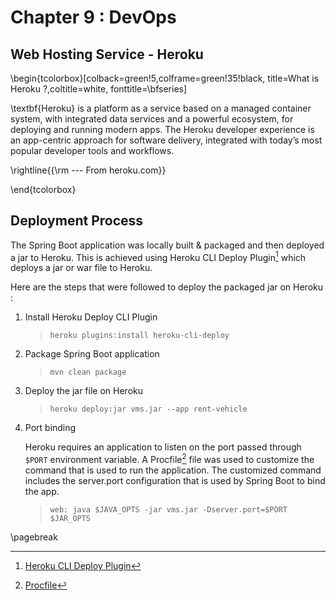 Chapter 9 : DevOps
===================

## Web Hosting Service - Heroku

\begin{tcolorbox}[colback=green!5,colframe=green!35!black,
title=What is Heroku ?,coltitle=white, fonttitle=\bfseries]

\textbf{Heroku} is a platform as a service based on a managed container system, with integrated data services and a powerful 
ecosystem, for deploying and running modern apps. The Heroku developer experience is an app-centric approach for 
software delivery, integrated with today’s most popular developer tools and workflows.

\rightline{{\rm --- From heroku.com}}

\end{tcolorbox}

## Deployment Process 

The Spring Boot application was locally built & packaged and then deployed a jar to Heroku. This is achieved using 
Heroku CLI Deploy Plugin[^11] which deploys a jar or war file to Heroku.

Here are the steps that were followed to deploy the packaged jar on Heroku : 

   1. Install Heroku Deploy CLI Plugin

        >`heroku plugins:install heroku-cli-deploy`
        >

   2. Package Spring Boot application

        >`mvn clean package`
        >

   3. Deploy the jar file on Heroku

        >`heroku deploy:jar vms.jar --app rent-vehicle`
        >

   4. Port binding
      
      Heroku requires an application to listen on the port passed through `$PORT` environment variable. 
      A Procfile[^12] file was used to customize the command that is used to run the application. 
      The customized command includes the server.port configuration that is used by Spring Boot to bind the app.
      
        >`web: java $JAVA_OPTS -jar vms.jar -Dserver.port=$PORT $JAR_OPTS`
        >

[^11]: [Heroku CLI Deploy Plugin](https://github.com/heroku/heroku-cli-deploy)
[^12]: [Procfile](https://devcenter.heroku.com/articles/procfile)

\pagebreak
